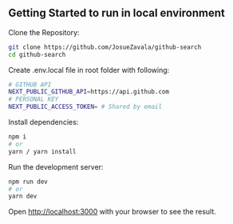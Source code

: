 ## Getting Started to run in local environment

Clone the Repository:

```bash
git clone https://github.com/JosueZavala/github-search
cd github-search
```

Create .env.local file in root folder with following:

```bash
# GITHUB API
NEXT_PUBLIC_GITHUB_API=https://api.github.com
# PERSONAL KEY
NEXT_PUBLIC_ACCESS_TOKEN= # Shared by email
```

Install dependencies:

```bash
npm i
# or
yarn / yarn install
```

Run the development server:

```bash
npm run dev
# or
yarn dev
```

Open [http://localhost:3000](http://localhost:3000) with your browser to see the result.